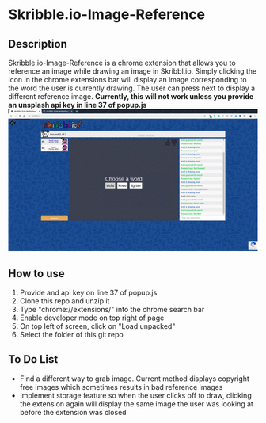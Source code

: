 # Skribble.io-Image-Reference

## Description
Skribble.io-Image-Reference is a chrome extension that allows you to reference an image 
while drawing an image in Skribbl.io. Simply clicking the icon in the chrome extensions bar will display an image corresponding to the word the user is currently drawing. The user can press next to display a different reference image. **Currently, this will not work unless you provide an unsplash api key in line 37 of popup.js**
![](Skribble-Image-Reference-Demo.gif)

## How to use
1. Provide and api key on line 37 of popup.js
2. Clone this repo and unzip it
3. Type "chrome://extensions/" into the chrome search bar
4. Enable developer mode on top right of page
5. On top left of screen, click on "Load unpacked"
6. Select the folder of this git repo

## To Do List
- Find a different way to grab image. Current method displays copyright free images which sometimes results in bad reference images
- Implement storage feature so when the user clicks off to draw, clicking the extension again will display the same image the user was looking at before the extension was closed

